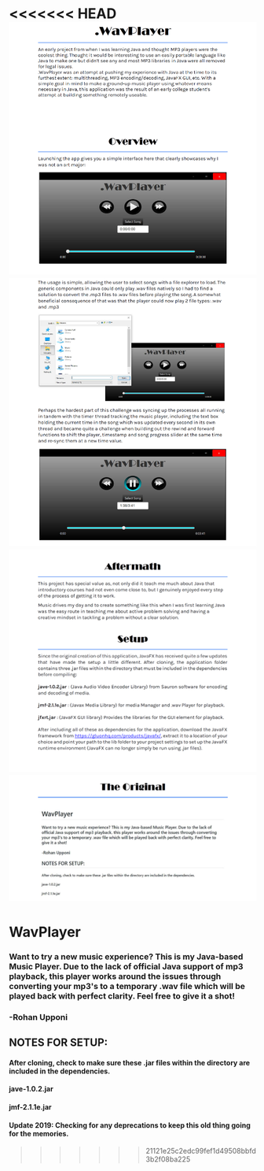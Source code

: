<<<<<<< HEAD
![Documentation](https://github.com/rupponi/WavPlayer/blob/master/res/introduction.PNG)
![Documentation](https://github.com/rupponi/WavPlayer/blob/master/res/overview.PNG)
![Documentation](https://github.com/rupponi/WavPlayer/blob/master/res/aftermath-setup.PNG)
![Documentation](https://github.com/rupponi/WavPlayer/blob/master/res/original-intro.PNG)
=======
# WavPlayer

### Want to try a new music experience? This is my Java-based Music Player. Due to the lack of official Java support of mp3 playback, this player works around the issues through converting your mp3's to a temporary .wav file which will be played back with perfect clarity. Feel free to give it a shot!

### -Rohan Upponi

## NOTES FOR SETUP:
#### After cloning, check to make sure these .jar files within the directory are included in the dependencies.

#### jave-1.0.2.jar
#### jmf-2.1.1e.jar

#### Update 2019: Checking for any deprecations to keep this old thing going for the memories.
>>>>>>> 21121e25c2edc99fef1d49508bbfd3b2f08ba225
